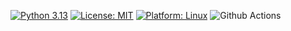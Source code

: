[![Python 3.13](https://img.shields.io/badge/python-3.13-blue.svg)](https://www.python.org/downloads/release/python-3130/)
[![License: MIT](https://img.shields.io/badge/License-MIT-yellow.svg)](https://choosealicense.com/licenses/mit/)
[![Platform: Linux](https://img.shields.io/badge/Linux-FCC624?style=flat&logo=linux&logoColor=black)]()
![Github Actions](https://github.com/csc510-group11/hw1/actions/workflows/.github/workflows/python-app.yml/badge.svg)